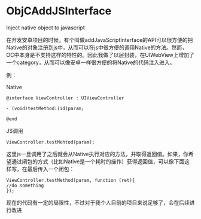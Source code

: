 # ObjCAddJSInterface
Inject native object to javascript

在开发安卓项目的时候，有个叫做addJavaScriptInterface的API可以很方便的把Native的对象注册到js中，从而可以在js中很方便的调用Native的方法。然而，OC中本身是不支持这样的特性的。因此我做了以层封装，在UIWebView上增加了一个category，从而可以像安卓一样很方便的将Native的代码注入进入。

例：


Native


	@interface ViewController : UIViewController

	- (void)testMethod:(id)param;

	@end

JS调用


	ViewController.testMehtod(param);
	
这里js一旦调用了之后就会从Native执行对应的方法，并取得返回值。如果，你希望通过闭包的方式（比如Native是一个耗时的操作）获得返回值，可以像下面这样写，在最后传入一个闭包：

	ViewController.testMethod(param, function (ret){ 
	//do something 
	});
	
现在的代码有一定的局限性，不过对于我个人目前的项目来说足够了，会在后续进行改进
	